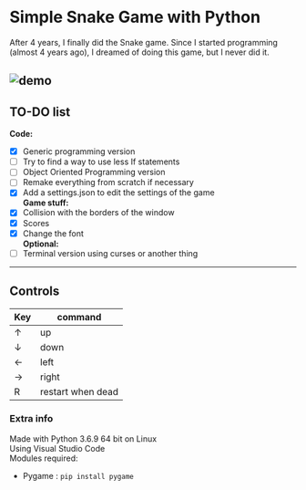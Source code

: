 ﻿﻿
# Simple Snake Game with Python

After 4 years, I finally did the Snake game. Since I started programming (almost 4 years ago), I dreamed of doing this game, but I never did it.

![demo](https://media.giphy.com/media/QfX2QFjuN2LfNGkWLa/giphy.gif)
---

## TO-DO list
**Code:**  
- [x]  Generic programming version
- [ ]  Try to find a way to use less If statements
- [ ]  Object Oriented Programming version
- [ ] Remake everything from scratch if necessary  
- [x] Add a settings.json to edit the settings of the game  
**Game stuff:**  
- [x] Collision with the borders of the window
- [x] Scores
- [x] Change the font  
**Optional:**  
- [ ]  Terminal version using curses or another thing  

---

## Controls
|Key  | command |
|--|--|
| ↑ | up |
| ↓ | down |
| ← | left |
| → | right |
| R | restart when dead |

### Extra info
Made with Python 3.6.9 64 bit on Linux  
Using Visual Studio Code  
Modules required:  
 - Pygame : `pip install pygame`

